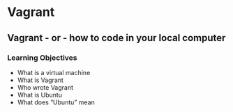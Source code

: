 # Vagrant
## Vagrant - or - how to code in your local computer
### Learning Objectives
* What is a virtual machine
* What is Vagrant
* Who wrote Vagrant
* What is Ubuntu
* What does “Ubuntu” mean 
